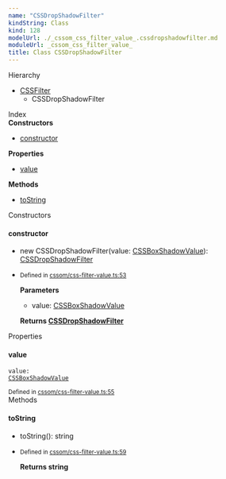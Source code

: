 ```yaml
---
name: "CSSDropShadowFilter"
kindString: Class
kind: 128
modelUrl: ./_cssom_css_filter_value_.cssdropshadowfilter.md
moduleUrl: _cssom_css_filter_value_
title: Class CSSDropShadowFilter
---
```



<section class="pt-2 tsd-panel tsd-hierarchy">
<div class="lead">Hierarchy</div>
<ul class="pl-3 tsd-hierarchy list-style-initial">
<li>
<a href="../_cssom_css_filter_value_.cssfilter/" class="tsd-signature-type">CSSFilter</a>
<ul class="pl-3 tsd-hierarchy list-style-initial">
<li>
<span class="target">CSSDropShadowFilter</span>

</li>
</ul>
</li>
</ul>

</section>





<section >
<div class="lead pb-2">Index</div>
<section class="tsd-panel tsd-index-panel">
<div class="tsd-index-content">
<section class="tsd-index-section ">
<strong>Constructors</strong>
<ul>
<li class="tsd-kind-constructor tsd-parent-kind-class"><a href="../_cssom_css_filter_value_.cssdropshadowfilter/#constructor" class="tsd-kind-icon">constructor</a></li>
</ul>
</section>
<section class="tsd-index-section ">
<strong>Properties</strong>
<ul>
<li class="tsd-kind-property tsd-parent-kind-class"><a href="../_cssom_css_filter_value_.cssdropshadowfilter/#value" class="tsd-kind-icon">value</a></li>
</ul>
</section>
<section class="tsd-index-section ">
<strong>Methods</strong>
<ul>
<li class="tsd-kind-method tsd-parent-kind-class"><a href="../_cssom_css_filter_value_.cssdropshadowfilter/#tostring" class="tsd-kind-icon">to<wbr>String</a></li>
</ul>
</section>
</div>
</section>
</section>
<section>
<div class="lead">Constructors</div>
<section class="pb-4 pt-2 tsd-kind-constructor tsd-parent-kind-class">
<div class="d-flex flex-row">

<h4 id="constructor">constructor</h4>
</div>

<ul class="tsd-signatures tsd-kind-constructor tsd-parent-kind-class">
<li class="tsd-signature tsd-kind-icon">new CSSDrop<wbr>Shadow<wbr>Filter<span class="tsd-signature-symbol">(</span>value<span class="tsd-signature-symbol">: </span><a href="../_cssom_css_box_shadow_value_.cssboxshadowvalue/" class="tsd-signature-type">CSSBoxShadowValue</a><span class="tsd-signature-symbol">)</span><span class="tsd-signature-symbol">: </span><a href="../_cssom_css_filter_value_.cssdropshadowfilter/" class="tsd-signature-type">CSSDropShadowFilter</a></li>
</ul>

<ul class="tsd-descriptions">
<li class="tsd-description">
<aside class="tsd-sources pb-2">
<div class="d-flex flex-column">
<small class="text-muted">Defined in <a href="https://github.com/umbopepato/visua/blob/6f68f03/src/cssom/css-filter-value.ts#L53">cssom/css-filter-value.ts:53</a></small>
</div>
</aside>


<strong>Parameters</strong>
<ul class="pl-3 pb-2 list-style-initial">
<li>
<div class="h6 mb-0">value: <a href="../_cssom_css_box_shadow_value_.cssboxshadowvalue/" class="tsd-signature-type">CSSBoxShadowValue</a></div>


</li>
</ul>

<strong>Returns <a href="../_cssom_css_filter_value_.cssdropshadowfilter/" class="tsd-signature-type">CSSDropShadowFilter</a></strong>


</li>
</ul>

</section>
</section>
<section>
<div class="lead">Properties</div>
<section class="pb-4 pt-2 tsd-kind-property tsd-parent-kind-class">
<div class="d-flex flex-row">

<h4 id="value">value</h4>
</div>

<code class="tsd-signature tsd-kind-icon">value<span class="tsd-signature-symbol">:</span> <a href="../_cssom_css_box_shadow_value_.cssboxshadowvalue/" class="tsd-signature-type">CSSBoxShadowValue</a></code>

<aside class="tsd-sources pb-2">
<div class="d-flex flex-column">
<small class="text-muted">Defined in <a href="https://github.com/umbopepato/visua/blob/6f68f03/src/cssom/css-filter-value.ts#L55">cssom/css-filter-value.ts:55</a></small>
</div>
</aside>




</section>
</section>
<section>
<div class="lead">Methods</div>
<section class="pb-4 pt-2 tsd-kind-method tsd-parent-kind-class">
<div class="d-flex flex-row">

<h4 id="tostring">to<wbr>String</h4>
</div>

<ul class="tsd-signatures tsd-kind-method tsd-parent-kind-class">
<li class="tsd-signature tsd-kind-icon">to<wbr>String<span class="tsd-signature-symbol">(</span><span class="tsd-signature-symbol">)</span><span class="tsd-signature-symbol">: </span><span class="tsd-signature-type">string</span></li>
</ul>

<ul class="tsd-descriptions">
<li class="tsd-description">
<aside class="tsd-sources pb-2">
<div class="d-flex flex-column">
<small class="text-muted">Defined in <a href="https://github.com/umbopepato/visua/blob/6f68f03/src/cssom/css-filter-value.ts#L59">cssom/css-filter-value.ts:59</a></small>
</div>
</aside>



<strong>Returns <span class="tsd-signature-type">string</span></strong>


</li>
</ul>

</section>
</section>
